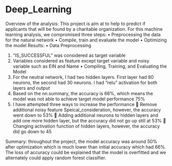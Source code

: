 # Deep_Learning

Overview of the analysis:
This project is aim at to help to predict if applicants that will be found by a charitable organization. For this machine learning analysis, we compromised three steps:
•	Preprocessing the data for the natural network
•	Compile, train and evaluate the model
•	Optimizing the model 
Results: 
•	Data Preprocessing
1.	“IS_SUCCESSFUL” was considered as target variable
2.	Variables considered as feature except target variable and noisy variable such as EIN and Name
•	Compiling, Training, and Evaluating the Model
1.	For the neutral network, I had two hidden layers. First layer had 80 neurons, the second had 30 neurons. I had “relu” activation for both layers and output
2.	Based on the nn.summary, the accuracy is 66%, which means the model was not able to achieve target model performance 75%
3.	I have attempted three ways to increase the performance 
	Remove additional noisy feature Speical_consideration, however, the accuracy went down to 53%
	Adding additional neurons to hidden layers and add one more hidden layer, but the accuracy did not go up still at 53%
	Changing activation function of hidden layers, however, the accuracy did go down to 45

Summary: throughout the project, the model accuracy was around 50% after optimization which is much lower than initial accuracy which had 66%. The loss of accuracy could be explained that the model is overfitted and we alternately could apply random forest classifier. 
